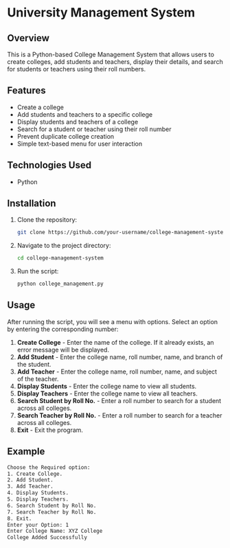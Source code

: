 # University Management System

## Overview
This is a Python-based College Management System that allows users to create colleges, add students and teachers, display their details, and search for students or teachers using their roll numbers.

## Features
- Create a college
- Add students and teachers to a specific college
- Display students and teachers of a college
- Search for a student or teacher using their roll number
- Prevent duplicate college creation
- Simple text-based menu for user interaction

## Technologies Used
- Python

## Installation
1. Clone the repository:
   ```sh
   git clone https://github.com/your-username/college-management-system.git
   ```
2. Navigate to the project directory:
   ```sh
   cd college-management-system
   ```
3. Run the script:
   ```sh
   python college_management.py
   ```

## Usage
After running the script, you will see a menu with options. Select an option by entering the corresponding number:

1. **Create College** - Enter the name of the college. If it already exists, an error message will be displayed.
2. **Add Student** - Enter the college name, roll number, name, and branch of the student.
3. **Add Teacher** - Enter the college name, roll number, name, and subject of the teacher.
4. **Display Students** - Enter the college name to view all students.
5. **Display Teachers** - Enter the college name to view all teachers.
6. **Search Student by Roll No.** - Enter a roll number to search for a student across all colleges.
7. **Search Teacher by Roll No.** - Enter a roll number to search for a teacher across all colleges.
8. **Exit** - Exit the program.

## Example
```sh
Choose the Required option:
1. Create College.
2. Add Student.
3. Add Teacher.
4. Display Students.
5. Display Teachers.
6. Search Student by Roll No.
7. Search Teacher by Roll No.
8. Exit.
Enter your Option: 1
Enter College Name: XYZ College
College Added Successfully
```


